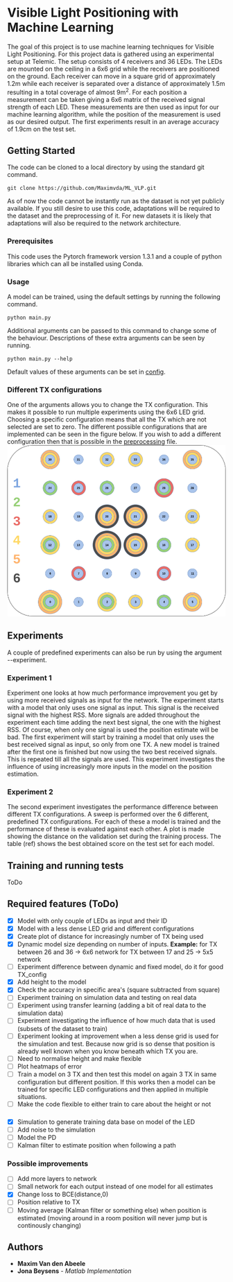 # Visible Light Positioning with Machine Learning

The goal of this project is to use machine learning techniques for Visible Light Positioning. For this project data is gathered using an experimental setup at Telemic. The setup consists of 4 receivers and 36 LEDs. The LEDs are mounted on the ceiling in a 6x6 grid while the receivers are positioned on the ground. Each receiver can move in a square grid of approximately 1.2m while each receiver is separated over a distance of approximately 1.5m resulting in a total coverage of almost 9m<sup>2</sup>. For each position a measurement can be taken giving a 6x6 matrix of the received signal strength of each LED. These measurements are then used as input for our machine learning algorithm, while the position of the measurement is used as our desired output. The first experiments result in an average accuracy of 1.9cm on the test set.

## Getting Started

The code can be cloned to a local directory by using the standard git command.
```
git clone https://github.com/Maximvda/ML_VLP.git
```
As of now the code cannot be instantly run as the dataset is not yet publicly available. If you still desire to use this code, adaptations will be required to the dataset and the preprocessing of it. For new datasets it is likely that adaptations will also be required to the network architecture.

### Prerequisites

This code uses the Pytorch framework version 1.3.1 and a couple of python libraries which can all be installed using Conda.

### Usage

A model can be trained, using the default settings by running the following command.
```
python main.py
```
Additional arguments can be passed to this command to change some of the behaviour. Descriptions of these extra arguments can be seen by running.
```
python main.py --help
```
Default values of these arguments can be set in [config](https://github.com/Maximvda/ML_VLP/blob/master/utils/config.py).

### Different TX configurations
One of the arguments allows you to change the TX configuration. This makes it possible to run multiple experiments using the 6x6 LED grid. Choosing a specific configuration means that all the TX which are not selected are set to zero. The different possible configurations that are implemented can be seen in the figure below. If you wish to add a different configuration then that is possible in the [preprocessing](https://github.com/Maximvda/ML_VLP/blob/master/dataset/preprocess.py) file.
<img src="https://github.com/Maximvda/ML_VLP/blob/media/LED_Configuartions.png" width="512">

## Experiments
A couple of predefined experiments can also be run by using the argument --experiment.

### Experiment 1
Experiment one looks at how much performance improvement you get by using more received signals as input for the network. The experiment starts with a model that only uses one signal as input. This signal is the received signal with the highest RSS. More signals are added throughout the experiment each time adding the next best signal, the one with the highest RSS. Of course, when only one signal is used the position estimate will be bad.
The first experiment will start by training a model that only uses the best received signal as input, so only from one TX. A new model is trained after the first one is finished but now using the two best received signals. This is repeated till all the signals are used. This experiment investigates the influence of using increasingly more inputs in the model on the position estimation.

### Experiment 2
The second experiment investigates the performance difference between different TX configurations. A sweep is performed over the 6 different, predefined TX configurations. For each of these a model is trained and the performance of these is evaluated against each other. A plot is made showing the distance on the validation set during the training process. The table (ref) shows the best obtained score on the test set for each model.

## Training and running tests

ToDo

## Required features (ToDo)
- [x] Model with only couple of LEDs as input and their ID
- [x] Model with a less dense LED grid and different configurations
- [x] Create plot of distance for increasingly number of TX being used
- [x] Dynamic model size depending on number of inputs. **Example:** for TX between 26 and 36 -> 6x6 network for TX between 17 and 25 -> 5x5 network
- [ ] Experiment difference between dynamic and fixed model, do it for good TX_config
- [x] Add height to the model
- [x] Check the accuracy in specific area's (square subtracted from square)
- [ ] Experiment training on simulation data and testing on real data
- [ ] Experiment using transfer learning (adding a bit of real data to the simulation data)
- [ ] Experiment investigating the influence of how much data that is used (subsets of the dataset to train)
- [ ] Experiment looking at improvement when a less dense grid is used for the simulation and test. Because now grid is so dense that position is already well known when you know beneath which TX you are.
- [ ] Need to normalise height and make flexible
- [ ] Plot heatmaps of error  
- [ ] Train a model on 3 TX and then test this model on again 3 TX in same configuration but different position. If this works then a model can be trained for specific LED configurations and then applied in multiple situations.
- [ ] Make the code flexible to either train to care about the height or not
###
- [x] Simulation to generate training data base on model of the LED
- [ ] Add noise to the simulation
- [ ] Model the PD
- [ ] Kalman filter to estimate position when following a path
### Possible improvements
- [ ] Add more layers to network
- [ ] Small network for each output instead of one model for all estimates
- [x] Change loss to BCE(distance,0)
- [ ] Position relative to TX
- [ ] Moving average (Kalman filter or something else) when position is estimated (moving around in a room position will never jump but is continously changing)

## Authors

* **Maxim Van den Abeele**
* **Jona Beysens** - *Matlab Implementation*
